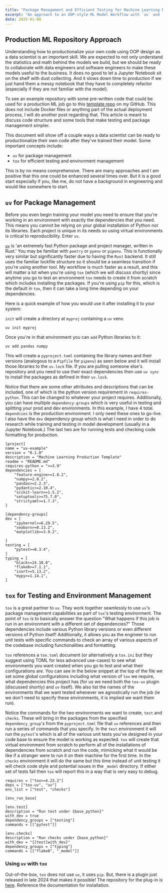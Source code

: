 ```yaml
---
title: "Package Management and Efficient Testing for Machine Learning Models"
excerpt: "An approach to an OOP-style ML Model Workflow with `uv` and `tox`"
date: 2025-01-08
---
```


## Production ML Repository Approach
Understanding how to productionalize your own code using OOP design as a data scientist is an important skill. We are expected to not only understand the statistics and math behind the models we build, but we should be ready to collaborate with data engineers and software engineers to make these models useful to the business. It does no good to let a Jupyter Notebook sit on the shelf with dust collecting. And it slows down time to production if we just hand them a messy notebook that they have to completely refactor (especially if they are not familiar with the model).

To see an example repository with some pre-written code that could be used for a production ML job go to this [template repo](https://github.com/bgilliland/ml-template) on my GitHub. This does not include Docker files or anything part of the actual deployment process, I will do another post regarding that. This article is meant to discuss code structure and some tools that make testing and package management simpler.

This document will show off a couple ways a data scientist can be ready to productionalize their own code after they've trained their model. Some important concepts include:
* `uv` for package management
* `tox` for efficient testing and environment management

This is by no means comprehensive. There are many approaches and I am positive that this one could be enhanced several times over. But it is a good start especially if you, like me, do not have a background in engineering and would like somewhere to start.

## `uv` for Package Management
Before you even begin training your model you need to ensure that you're working in an environment with exactly the dependencies that you need. This means you cannot be relying on your global installation of Python nor its libraries. Each project is unique in its needs so using virtual environments is critical to reproducibility. Enter `uv`. 

[`uv`](https://docs.astral.sh/uv/) is 'an extremely fast Python package and project manager, written in Rust.' You may be familiar with `poetry` or `pyenv` or `pipenv`. This is functionally very similar but significantly faster due to having the `Rust` backend. It still uses the familiar lockfile structure so it should be a seamless transition if you're using another tool. My workflow is much faster as a result, and this will matter a lot when you're using `tox` (which we will discuss shortly) since anytime you go to test an environment `tox` needs to create it from scratch which includes installing the packages. If you're using `pip` for this, which is the default in `tox`, then it can take a long time depending on your dependencies. 

Here is a quick example of how you would use it after installing it to your system:

`init` will create a directory at `myproj` containing a `uv` venv.
```console
uv init myproj
```

Once you're in that environment you can `add` Python libraries to it:
```console
uv add pandas numpy 
```

This will create a `pyproject.toml` containing the library names and their versions (analogous to a `Pipfile` for `pipenv`) as seen below and it will install those libraries to the `uv.lock` file. If you are pulling someone else's repository and you need to use their exact dependencies then use `uv sync` to install the packages as defined in their `uv.lock`.

Notice that there are some other attributes and descriptions that can be included, one of which is the python version requirement in `requires-python`. This can be changed to whatever your project requires. Additionally, you can have multiple `dependency-groups` which is very useful in testing and splitting your prod and dev environments. In this example, I have 4 total. `dependcies` is the production environment. I only need these ones to go-live. I also have the `dev` dependency group which is what I need in order to do research while training and testing in model development (usually in a Jupyter Notebook.) The last two are for running tests and checking code formatting for production.
```
[project]
name = "uv-example"
version = "0.1.0"
description = "Machine Learning Production Template"
readme = "README.md"
requires-python = ">=3.9"
dependencies = [
    "feature-engine>=1.8.2",
    "numpy>=2.0.2",
    "pandas>=2.2.3",
    "pydantic>=2.10.4",
    "scikit-learn>=1.5.2",
    "setuptools>=75.7.0",
    "strictyaml>=1.7.3",
]

[dependency-groups]
dev = [
    "ipykernel>=6.29.5",
    "seaborn>=0.13.2",
    "matplotlib>=3.9.2",

]
testing = [
    "pytest>=8.3.4",
]
typing = [
    "black>=24.10.0",
    "flake8>=7.1.1",
    "isort>=5.13.2",
    "mypy>=1.14.1",
]
```

## `tox` for Testing and Environment Management
`tox` is a great partner to `uv`. They work together seamlessly to use `uv`'s package management capabilities as part of `tox`'s testing environment. The point of `tox` is to basically answer the question "What happens if this job is run in an environment with a different set of dependencies?" Those dependencies include various Python library versions or even different versions of Python itself! Additionally, it allows you as the engineer to run unit tests with specific commands to check an array of various aspects of the codebase including functionalities and formatting.

`tox` references a `tox.toml` document (or alternatively a `tox.ini` but they suggest using TOML for less advanced use-cases) to see what environments you want created when you go to test and what their configurations are. You can see in the below snippet at the top of the file we set some global configurations including what version of `tox` we require, what dependencies this project has (for us we need both the `tox-uv` plugin (discussed shortly) and `uv` itself). We also list the names of the environments that we want tested whenever we agnostically run the job (ie we don't need to specify these environments, it is implied we want them run). 

Notice the commands for the two environments we want to create, `test` and `checks`. These will bring in the packages from the specified `dependency_group`'s from the `pyproject.toml` file that `uv` references and then run a series of commands that you specify. In the `test` environment it will run the `pytest`'s which is all of the various unit tests you've designed in your code base to ensure the model is working as expected. `tox` will create that virtual environment from scratch to perform all of the installations of dependencies from scratch and run the code, mimicking what it would be like if a stranger were to run it on their machine for the first time. In the `checks` environment it will do the same but this time instead of unit testing it will check code style and potential issues in the `_model` directory. If either set of tests fail then `tox` will report this in a way that is very easy to debug.
```
requires = ["tox>=4.23.2"]
deps = ["tox-uv", "uv"]
env_list = ["test", "checks"]

[env_run_base]

[env.test]
description = "Run test under {base_python}"
with_dev = true
dependency_groups = ["testing"]
commands = [["pytest"]]

[env.checks]
description = "Run checks under {base_python}"
with_dev = "{[test]with_dev}"
dependency_groups = ["typing"]
commands = [["flake8", "_model"]]
```

### Using `uv` with `tox`
Out-of-the-box, `tox` does not use `uv`, it uses `pip`. But, there is a plugin just released in late 2024 that makes it possible! The repository for the plug-in is [here](https://github.com/tox-dev/tox-uv). Reference the documentation for installation.